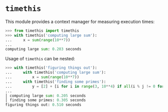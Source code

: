 # `timethis`

This module provides a context manager for measuring execution times:

```python
>>> from timethis import timethis
>>> with timethis('computing large sum'):
...     x = sum(range(10**7))
...
computing large sum: 0.203 seconds
```

Usage of `timethis` can be nested:

```python
>>> with timethis('figuring things out'):
...     with timethis('computing large sum'):
...         x = sum(range(10**7))
...     with timethis('finding some primes'):
...         y = [2] + [i for i in range(3, 10**4) if all(i % j != 0 for j in range(2, i // 2 + 1))]
...
│ computing large sum: 0.205 seconds
│ finding some primes: 0.305 seconds
figuring things out: 0.510 seconds
```

[1]: https://docs.python.org/3/glossary.html#term-context-manager
[2]: https://docs.python.org/3/reference/compound_stmts.html#with
[3]: https://docs.python.org/3/reference/datamodel.html#context-managers
[4]: https://docs.python.org/3/library/timeit.html
[5]: https://github.com/dabeaz/python-cookbook/blob/master/src/14/profiling_and_timing_your_program/timethis.py
[6]: https://github.com/jasonamyers/python-class/blob/master/timethis.py
